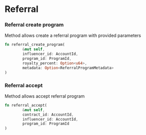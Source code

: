 # Referral

### Referral create program

Method allows create a referral program with provided parameters

```rust
fn referral_create_program(
        &mut self,
        influencer_id: AccountId,
        program_id: ProgramId,
        royalty_percent: Option<u64>,
        metadata: Option<ReferralProgramMetadata>
)
```

### Referral accept

Method allows accept referral program

```rust
fn referral_accept(
        &mut self,
        contract_id: AccountId,
        influencer_id: AccountId,
        program_id: ProgramId
) 
```
